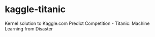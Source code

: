 # kaggle-titanic
Kernel solution to Kaggle.com Predict Competition - Titanic: Machine Learning from Disaster
